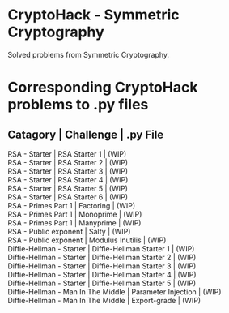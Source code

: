 # CryptoHack - Symmetric Cryptography
Solved problems from Symmetric Cryptography.

# Corresponding CryptoHack problems to .py files
## Catagory | Challenge | .py File <br>
RSA - Starter | RSA Starter 1 | (WIP)<br>
RSA - Starter | RSA Starter 2 | (WIP)<br>
RSA - Starter | RSA Starter 3 | (WIP)<br>
RSA - Starter | RSA Starter 4 | (WIP)<br>
RSA - Starter | RSA Starter 5 | (WIP)<br>
RSA - Starter | RSA Starter 6 | (WIP)<br>
RSA - Primes Part 1 | Factoring | (WIP)<br>
RSA - Primes Part 1 | Monoprime | (WIP)<br>
RSA - Primes Part 1 | Manyprime | (WIP)<br>
RSA - Public exponent | Salty | (WIP)<br>
RSA - Public exponent | Modulus Inutilis | (WIP)<br>
Diffie-Hellman - Starter | Diffie-Hellman Starter 1 | (WIP)<br>
Diffie-Hellman - Starter | Diffie-Hellman Starter 2 | (WIP)<br>
Diffie-Hellman - Starter | Diffie-Hellman Starter 3 | (WIP)<br>
Diffie-Hellman - Starter | Diffie-Hellman Starter 4 | (WIP)<br>
Diffie-Hellman - Starter | Diffie-Hellman Starter 5 | (WIP)<br>
Diffie-Hellman - Man In The Middle | Parameter Injection | (WIP)<br>
Diffie-Hellman - Man In The Middle | Export-grade | (WIP)<br>
